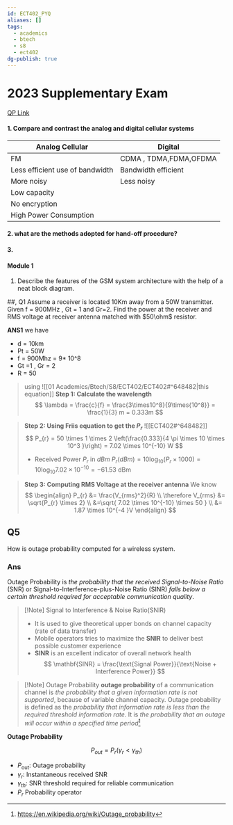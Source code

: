 ```yaml
---
id: ECT402_PYQ
aliases: []
tags:
  - academics
  - btech
  - s8
  - ect402
dg-publish: true
---
```

# 2023 Supplementary Exam 
[QP Link](https://drive.google.com/drive/folders/1ye25K0pNKDLqqBM2thufvUbqNqmhWLT5)
#### 1. Compare and contrast the analog and digital cellular systems

| Analog Cellular                 | Digital                |
| ------------------------------- | ---------------------- |
| FM                              | CDMA , TDMA,FDMA,OFDMA |
| Less efficient use of bandwidth | Bandwidth efficient    |
| More noisy                      | Less noisy             |
| Low capacity                    |                        |
| No encryption                   |                        |
| High Power Consumption          |                        |

#### 2. what are the methods adopted for hand-off procedure?

#### 3. 

#### Module 1
1. Describe the features of the GSM system architecture with the help of a neat
block diagram.

 
##, Q1
Assume a receiver is located 10Km away from a 50W transmitter. Given f = 900MHz , Gt = 1 and Gr=2. Find the power at the receiver and RMS voltage at receiver antenna matched with $50\ohm$ resistor.
 
 **ANS1** we have
 - d  = 10km
 - Pt = 50W
 - f = 900Mhz = 9* 10^8
 - Gt =1  , Gr = 2 
 - R = 50 

>using ![[01 Academics/Btech/S8/ECT402/ECT402#^648482|this equation]]
> **Step 1: Calculate the wavelength**
>$$
>\lambda = \frac{c}{f} = \frac{3\times10^8}{9\times{10^8}} = \frac{1}{3} m = 0.333m
>$$

> **Step 2: Using Friis equation to get the $P_{r}$**
> ![[ECT402#^648482]]
> $$
> P_{r} = 50 \times 1 \times 2 \left(\frac{0.333}{4 \pi \times 10 \times 10^3 }\right) = 7.02 \times 10^{-10} W
> $$
> - Received Power $P_{r}$ in $dBm$
>$P_{r}(dBm) = 10 \log_{10}(P_{r} \times 1000) = 10 \log_{10} 7.02 \times 10^{-10} = -61.53 \text{ dBm}$
> 
>

>**Step 3: Computing RMS Voltage at the receiver antenna**
>We know 
>$$
\begin{align}
P_{r} &= \frac{V_{rms}^2}{R} \\
\therefore V_{rms} &= \sqrt{P_{r} \times 2}  \\
 &=\sqrt{ 7.02 \times 10^{-10} \times 50 } \\
&= 1.87 \times 10^{-4 }V
\end{align}
>$$
## Q5
How is outage probability computed for a wireless system.
### Ans
Outage Probability is *the probability that the received Signal-to-Noise Ratio* (SNR) or Signal-to-Interference-plus-Noise Ratio (SINR) *falls below a certain threshold required for acceptable communication quality*.

>[!Note] Signal to Interference & Noise Ratio(SNIR)
>- It is used to give theoretical upper bonds on channel capacity (rate of data transfer)
>- Mobile operators tries to maximize the **SNIR** to deliver best possible customer experience
>- **SINR** is an excellent indicator of overall network health
>$$
\mathbf{SINR} = \frac{\text{Signal Power}}{\text{Noise + Interference Power}}
>$$

>[!Note] Outage Probability
>**outage probability** of a communication channel is *the probability that a given information rate is not supported*, because of variable channel capacity. Outage probability is defined as the *probability that information rate is less than the required threshold information rate*. It is *the probability that an outage will occur within a specified time period*[^1]

**Outage Probability**

$$
P_{out} = P_{r} \left(\gamma_{r} < \gamma_{th} \right)
$$

- $P_{\text{out}}$: Outage probability
- $\gamma_{r}$: Instantaneous received SNR
- $\gamma_{th}$: SNR threshold required for reliable communication
- $P_{r}$ Probability operator

[^1]:https://en.wikipedia.org/wiki/Outage_probability

